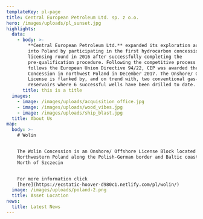 ```yaml
---
templateKey: pl-page
title: Central European Petroleum Ltd. sp. z o.o.
hero: /images/uploads/pl_sunset.jpg
highlights:
  data:
    - body: >-
        **Central European Petroleum Ltd.** expanded its exploration activities
        into Poland by participating in the first hydrocarbon concessions
        licensing round in 2016 after successfully completing the
        pre-qualification procedure. Following the competitive process which
        follows the European Union Directive 94/22, CEP was awarded the Wolin
        Concession in northwest Poland in December 2017. The Onshore/ Offshore
        License is flanked by, and on trend with, two conventional gas-bearing
        reservoirs where 6 successful wells have been drilled to date.
      title: this is a title
  images:
    - image: /images/uploads/acquisition_office.jpg
    - image: /images/uploads/wood_vibes.jpg
    - image: /images/uploads/ship_blast.jpg
  title: About Us
map:
  body: >-
    # Wolin


    The Wolin Concession is an Onshore/ Offshore License Block located in
    Northwestern Poland along the Polish-German border and Baltic coast, 50 km
    North of Szczecin  


    For more information click
    [here](https://ecstatic-hoover-d980c1.netlify.com/pl/wolin/)
  image: /images/uploads/poland-2.png
  title: Asset Location
news:
  title: Latest News
---
```


